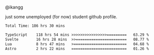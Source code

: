 @ikangg

just some unemployed (for now) student github profile.

<!--START_SECTION:waka-->

```txt
Total Time: 186 hrs 30 mins

TypeScript    118 hrs 54 mins >>>>>>>>>>>>>>>>=========   63.29 %
Svelte        16 hrs 28 mins  >>=======================   08.77 %
Lua           8 hrs 47 mins   >========================   04.68 %
Astro         2 hrs 22 mins   =========================   01.26 %
```

<!--END_SECTION:waka-->
